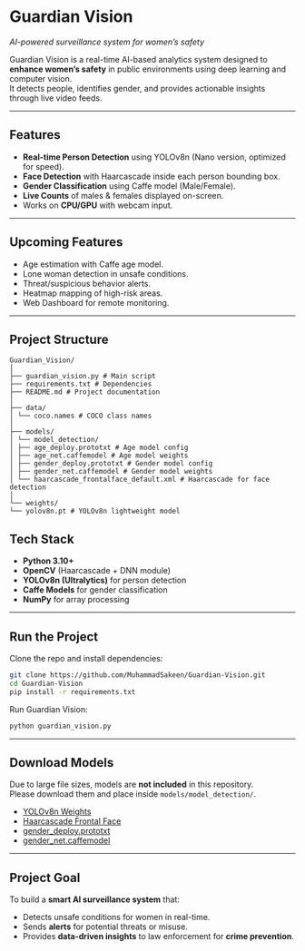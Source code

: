 # Guardian Vision
*AI-powered surveillance system for women’s safety*

Guardian Vision is a real-time AI-based analytics system designed to **enhance women’s safety** in public environments using deep learning and computer vision.  
It detects people, identifies gender, and provides actionable insights through live video feeds.

---

## Features
- **Real-time Person Detection** using YOLOv8n (Nano version, optimized for speed).  
- **Face Detection** with Haarcascade inside each person bounding box.  
- **Gender Classification** using Caffe model (Male/Female).  
- **Live Counts** of males & females displayed on-screen.  
- Works on **CPU/GPU** with webcam input.  

---

## Upcoming Features
- Age estimation with Caffe age model.  
- Lone woman detection in unsafe conditions.  
- Threat/suspicious behavior alerts.  
- Heatmap mapping of high-risk areas.  
- Web Dashboard for remote monitoring.  

---

## Project Structure
```
Guardian_Vision/
│
├── guardian_vision.py # Main script
├── requirements.txt # Dependencies
├── README.md # Project documentation
│
├── data/
│ └── coco.names # COCO class names
│
├── models/
│ └── model_detection/
│ ├── age_deploy.prototxt # Age model config
│ ├── age_net.caffemodel # Age model weights
│ ├── gender_deploy.prototxt # Gender model config
│ ├── gender_net.caffemodel # Gender model weights
│ └── haarcascade_frontalface_default.xml # Haarcascade for face detection
│
└── weights/
└── yolov8n.pt # YOLOv8n lightweight model
```
## Tech Stack
- **Python 3.10+**  
- **OpenCV** (Haarcascade + DNN module)  
- **YOLOv8n (Ultralytics)** for person detection  
- **Caffe Models** for gender classification  
- **NumPy** for array processing  

---

## Run the Project
Clone the repo and install dependencies:
```bash
git clone https://github.com/MuhammadSakeen/Guardian-Vision.git
cd Guardian-Vision
pip install -r requirements.txt
```

Run Guardian Vision:
```bash
python guardian_vision.py
```

---

## Download Models
Due to large file sizes, models are **not included** in this repository.  
Please download them and place inside `models/model_detection/`.

- [YOLOv8n Weights](https://github.com/ultralytics/assets/releases/download/v8.1.0/yolov8n.pt)  
- [Haarcascade Frontal Face](https://github.com/opencv/opencv/raw/master/data/haarcascadeshaarcascade_frontalface_default.xml)  
- [gender_deploy.prototxt](https://github.com/spmallick/learnopencv/raw/master/AgeGender/models/gender_deploy.prototxt)  
- [gender_net.caffemodel](https://github.com/spmallick/learnopencv/raw/master/AgeGender/models/gender_net.caffemodel)  

---

## Project Goal
To build a **smart AI surveillance system** that:  
- Detects unsafe conditions for women in real-time.  
- Sends **alerts** for potential threats or misuse.  
- Provides **data-driven insights** to law enforcement for **crime prevention**.  
